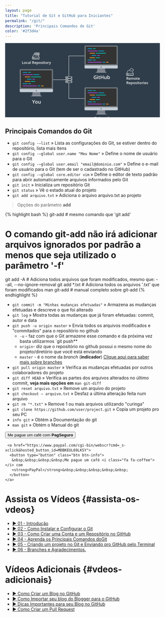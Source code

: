 ```yaml
---
layout: page
title: "Tutorial de Git e GitHub para Iniciantes"
permalink: "/git/"
description: 'Principais Comandos do Git'
color: '#2f3d4a'
---
```

![Tutorial de Git e GitHub para Iniciantes](/assets/img/cursos/git.jpg "Tutorial de Git e GitHub para Iniciantes")

Principais Comandos do Git
--------------------------

- `git config -–list` » Lista as configurações do Git, se estiver dentro do repositório, lista mais itens
- `git config -–global user.name "Meu Nome"` » Define o nome de usuário para o Git
- `git config -–global user.email "email@dominio.com"` » Define o e-mail de usuário para o Git (tem de ser o cadastrado no GitHub)
- `git config -–global core.editor vim` » Define o editor de texto padrão para abrir automaticamente arquivos informados pelo Git
- `git init` » Inicializa um repositório Git
- `git status` » Vê o estado atual do projeto
- `git add arquivo.txt` » Adiciona o arquivo arquivo.txt ao projeto

> Opções do parâmetro **add**

{% highlight bash %}
git-add # mesmo comando que 'git add' 
# O comando git-add não irá adicionar arquivos ignorados por padrão a menos que seja utilizado o parâmetro '-f' 
git add -A # Adiciona todos arquivos que foram modificados, mesmo que: --all, --no-ignore-removal 
git add *.txt # Adiciona todos os arquivos '.txt' que foram modificados
man git-add # manual completo sobre git-add 
{% endhighlight %}

- `git commit -m "Minhas mudanças efetuadas"` » Armazena as mudanças
    efetuadas e descreve o que foi alterado
- `git log` » Mostra todas as mudanças que já foram efetuadas:
    commit, autor e data
- `git push -u origin master` » Envia todos os arquivos modificados
    e "commitados" para o repositório no github
  - `-u` - faz com que o Git armazene esse comando e da próxima vez
        basta utilizarmos `git push**
  - `origin`- diz que o repositório no github possui o mesmo nome
        do projeto/diretório que você está enviando
  - `master` - é o nome da *branch* (**indicador**) [Clique aqui
        para saber mais sobre branches](https://goo.gl/2ZT5Cd)
- `git pull origin master` » Verifica as mudanças efetuadas por
    outros colaboradores do projeto
- `git diff HEAD` » Verifica as partes dos arquivos alterados no
    último commit, **veja mais opções em** `man git-diff`
- `git reset arquivo.txt` » Remove um arquivo do projeto
- `git checkout – arquivo.txt` » Desfaz a última alteração feita num
    arquivo
- `git rm "*.txt"` » Remove 1 ou mais arquivos utilizando "curinga"
- `git clone https://github.com/user/project.git` » Copia um projeto
    pro seu PC
- `info git` » Obtém a Documentação do git
- `man git` » Obtém o Manual do git

<div class="text-center">
     <a href="https://pag.ae/bhgSpYQ"><button type="button" class="btn btn-success">
       Me pague um café <i class="fa fa-coffee"></i> com 
       <strong>PagSeguro</strong>
      </button>
    </a> 

     <a href="https://www.paypal.com/cgi-bin/webscr?cmd=_s-xclick&hosted_button_id=MDBKEUL69LKSY">
      <button type="button" class="btn btn-info">
       &nbsp;&nbsp;&nbsp;&nbsp;Me pague um café <i class="fa fa-coffee"></i> com 
       <strong>PayPal</strong>&nbsp;&nbsp;&nbsp;&nbsp;&nbsp;
      </button>
    </a> 
</div>

Assista os Vídeos {#assista-os-vdeos}
=================

+ [▶️ 01 - Introdução](https://www.youtube.com/watch?v=CsyumQN6ZdA "Curso de Git e GitHub Para Iniciantes")
+ [▶️ 02 - Como Instalar e Configurar o Git](https://www.youtube.com/watch?v=ty-8-d7Y8JA "Curso de Git e GitHub Para Iniciantes")
+ [▶️ 03 - Como Criar uma Conta e um Repositório no GitHub](https://www.youtube.com/watch?v=T1HuwSPd3eg "Curso de Git e GitHub Para Iniciantes")
+ [▶️ 04 - Aprenda os Principais Comandos doGit](https://www.youtube.com/watch?v=5WFm5pvcWwM "Curso de Git e GitHub Para Iniciantes")
+ [▶️ 05 - Criando um projeto no Git e Enviando pro GitHub pelo Terminal](https://www.youtube.com/watch?v=C30fCXy3ZcY "Curso de Git e GitHub Para Iniciantes")
+ [▶️ 06 - Branches e Agradecimentos.](https://www.youtube.com/watch?v=SgOdsVVeXsE "Curso de Git e GitHub Para Iniciantes")

Vídeos Adicionais {#vdeos-adicionais}
=================

- [▶️ Como Criar um Blog no GitHub](https://www.youtube.com/watch?v=MBiw57swnsI "Terminal Root")
- [▶️ Como Importar seu blog do Blogger para o GitHub](https://www.youtube.com/watch?v=wpHWQqnlpG0 "Terminal Root")
- [▶️ Dicas Importantes para seu Blog no GitHub](https://www.youtube.com/watch?v=sOSWfN6iGno "Terminal Root")
- [▶️ Como Criar um Pull Request](https://www.youtube.com/TerminalRootTV "Terminal Root")

